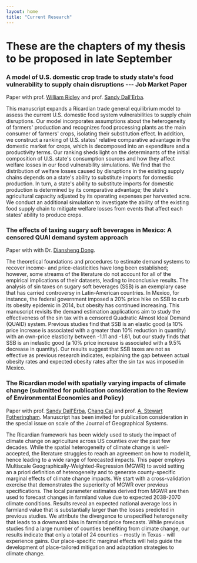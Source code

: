 ```yaml
---
layout: home
title: "Current Research"
---
```


# These are the chapters of my thesis to be proposed in late September

### A model of U.S. domestic crop trade to study state's food vulnerability to supply chain disruptions --- Job Market Paper

Paper with prof. [William Ridley](https://ace.illinois.edu/directory/wridley) and prof. [Sandy Dall'Erba](https://ace.illinois.edu/directory/dallerba).

This manuscript expands a Ricardian trade general equilibrium model to assess the current U.S. domestic food system vulnerabilities to supply chain disruptions. Our model incorporates assumptions about the heterogeneity of farmers' production and recognizes food processing plants as the main consumer of farmers' crops, isolating their substitution effect. In addition, we construct a ranking of U.S. states' relative comparative advantage in the domestic market for crops, which is decomposed into an expenditure and a productivity terms. Our ranking sheds light on the determinants of the initial composition of U.S. state's consumption sources and how they affect welfare losses in our food vulnerability simulations. We find that the distribution of welfare losses caused by disruptions in the existing supply chains depends on a state's ability to substitute imports for domestic production. In turn, a state's ability to substitute imports for domestic production is determined by its comparative advantage; the state's agricultural capacity adjusted by its operating expenses per harvested acre. We conduct an additional simulation to investigate the ability of the existing food supply chain to mitigate welfare losses from events that affect each states' ability to produce crops. 
### The effects of taxing sugary soft beverages in Mexico: A censored QUAI demand system  approach

Paper with with Dr. [Diansheng Dong](https://www.ers.usda.gov/authors/ers-staff-directory/diansheng-dong/).

The theoretical foundations and procedures to estimate demand systems to recover income- and price-elasticities have long been established; however, some streams of the literature do not account for all of the empirical implications of their datasets, leading to inconclusive results. The analysis of sin taxes on sugary soft beverages (SSB) is an exemplary case that has carried controversy in Latin-American countries. In Mexico, for instance, the federal government imposed a 20% price hike on SSB to curb its obesity epidemic in 2014, but obesity has continued increasing. This manuscript revisits the demand estimation applications aim to study the effectiveness of the sin tax with a censored Quadratic Almost Ideal Demand (QUAID) system. Previous studies find that SSB is an elastic good (a 10% price increase is associated with a greater than 10% reduction in quantity) with an own-price elasticity between -1.11 and -1.61, but our study finds that SSB is an inelastic good (a 10% price increase is associated with a 9.5% decrease in quantity). Our results suggest that SSB taxes are not as effective as previous research indicates, explaining the gap between actual obesity rates and expected obesity rates after the sin tax was imposed in Mexico.

### The Ricardian model with spatially varying impacts of climate change (submitted for publication consideration to the Review of Environmental Economics and Policy)

Paper with prof. [Sandy Dall'Erba](https://ace.illinois.edu/directory/dallerba), [Chang Cai](https://ace.illinois.edu/directory/ccai5) and prof. [A. Stewart Fotheringham](https://sgsup.asu.edu/stewart-fotheringham). Manuscript has been invited for publication consideration in the special issue on scale of the Journal of Geographical Systems.

The Ricardian framework has been widely used to study the impact of climate change on agriculture across US counties over the past few decades. While the spatial heterogeneity of climate change is well-accepted, the literature struggles to reach an agreement on how to model it, hence leading to a wide range of forecasted impacts. This paper employs Multiscale Geographically-Weighted-Regression (MGWR) to avoid setting an a priori definition of heterogeneity and to generate county-specific marginal effects of climate change impacts. We start with a cross-validation exercise that demonstrates the superiority of MGWR over previous specifications. The local parameter estimates derived from MGWR are then used to forecast changes in farmland value due to expected 2038-2070 climate conditions. Results reveal an expected national average loss in farmland value that is substantially larger than the losses predicted in previous studies. We attribute the divergence to unspecified heterogeneity that leads to a downward bias in farmland price forecasts. While previous studies find a large number of counties benefiting from climate change, our results indicate that only a total of 24 counties – mostly in Texas - will experience gains. Our place-specific marginal effects will help guide the development of place-tailored mitigation and adaptation strategies to climate change.

